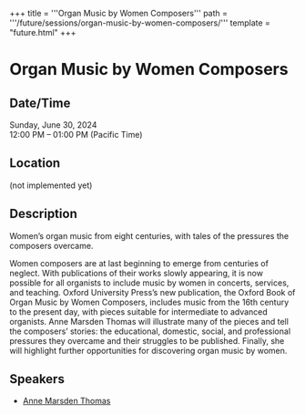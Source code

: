 +++
title = '''Organ Music by Women Composers'''
path = '''/future/sessions/organ-music-by-women-composers/'''
template = "future.html"
+++

<h1>Organ Music by Women Composers</h1>
<h2>Date/Time</h2>
<p>Sunday, June 30, 2024<br>
12:00 PM – 01:00 PM (Pacific Time)</p>
<h2>Location</h2>
(not implemented yet)
<h2>Description</h2>
Women’s organ music from eight centuries, with tales of the pressures the composers overcame.

Women composers are at last beginning to emerge from centuries of neglect. With publications of their works slowly appearing, it is now possible for all organists to include music by women in concerts, services, and teaching.  Oxford University Press’s new publication, the Oxford Book of Organ Music by Women Composers, includes music from the 16th century to the present day, with pieces suitable for intermediate to advanced organists.   Anne Marsden Thomas will illustrate many of the pieces and tell the composers’ stories: the educational, domestic, social, and professional pressures they overcame and their struggles to be published.   Finally, she will highlight further opportunities for discovering organ music by women.
<h2>Speakers</h2>
<ul><li><a href="/future/speakers/anne-marsden-thomas/">Anne Marsden Thomas</a></li>

